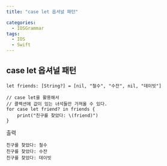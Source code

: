 ```yaml
---
title: "case let 옵셔널 패턴"

categories:
  - IOSGrammar
tags:
  - IOS
  - Swift
---
```


## case let 옵셔널 패턴   

~~~ 
let friends: [String?] = [nil, "철수", "수잔", nil, "데이빗"]

// case let을 활용해서
// 콜렉션에 값이 있는 녀석들만 가져올 수 있다.
for case let friend? in friends {
    print("친구를 찾았다: \(friend)")
}
~~~  

출력  

~~~
친구를 찾았다: 철수
친구를 찾았다: 수잔
친구를 찾았다: 데이빗
~~~

